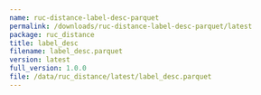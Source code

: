 ```yaml
---
name: ruc-distance-label-desc-parquet
permalink: /downloads/ruc-distance-label-desc-parquet/latest
package: ruc_distance
title: label_desc
filename: label_desc.parquet
version: latest
full_version: 1.0.0
file: /data/ruc_distance/latest/label_desc.parquet
---
```

